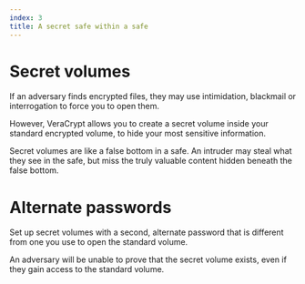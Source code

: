 ```yaml
---
index: 3
title: A secret safe within a safe
---
```

# Secret volumes

If an adversary finds encrypted files, they may use intimidation, blackmail or interrogation to force you to open them.

However, VeraCrypt allows you to create a secret volume inside your standard encrypted volume, to hide your most sensitive information.

Secret volumes are like a false bottom in a safe. An intruder may steal what they see in the safe, but miss the truly valuable content hidden beneath the false bottom.

# Alternate passwords

Set up secret volumes with a second, alternate password that is different from one you use to open the standard volume. 

An adversary will be unable to prove that the secret volume exists, even if they gain access to the standard volume.